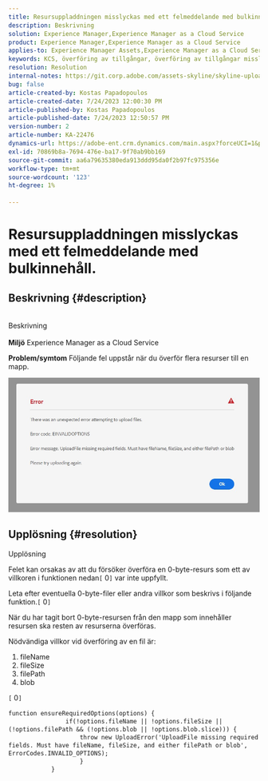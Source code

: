 ```yaml
---
title: Resursuppladdningen misslyckas med ett felmeddelande med bulkinnehåll.
description: Beskrivning
solution: Experience Manager,Experience Manager as a Cloud Service
product: Experience Manager,Experience Manager as a Cloud Service
applies-to: Experience Manager Assets,Experience Manager as a Cloud Service
keywords: KCS, överföring av tillgångar, överföring av tillgångar misslyckades
resolution: Resolution
internal-notes: https://git.corp.adobe.com/assets-skyline/skyline-upload/blob/6d124d4083060e139b2e2d6ac99b33087bc85a53/src/upload-file.js#L32
bug: false
article-created-by: Kostas Papadopoulos
article-created-date: 7/24/2023 12:00:30 PM
article-published-by: Kostas Papadopoulos
article-published-date: 7/24/2023 12:50:57 PM
version-number: 2
article-number: KA-22476
dynamics-url: https://adobe-ent.crm.dynamics.com/main.aspx?forceUCI=1&pagetype=entityrecord&etn=knowledgearticle&id=42946eae-192a-ee11-bdf4-6045bd006b4b
exl-id: 70869b8a-7694-476e-ba17-9f70ab9bb169
source-git-commit: aa6a79635380eda913ddd95da0f2b97fc975356e
workflow-type: tm+mt
source-wordcount: '123'
ht-degree: 1%

---
```


# Resursuppladdningen misslyckas med ett felmeddelande med bulkinnehåll.

## Beskrivning {#description}

<br>Beskrivning<br><br>
<b>Miljö</b>
Experience Manager as a Cloud Service

<b>Problem/symtom</b>
Följande fel uppstår när du överför flera resurser till en mapp.

![](assets/___44946eae-192a-ee11-bdf4-6045bd006b4b___.jpeg)


## Upplösning {#resolution}

Upplösning<br>


Felet kan orsakas av att du försöker överföra en 0-byte-resurs som ett av villkoren i funktionen nedan`[` 0`]`  var inte uppfyllt.

Leta efter eventuella 0-byte-filer eller andra villkor som beskrivs i följande funktion.`[` 0`]`

När du har tagit bort 0-byte-resursen från den mapp som innehåller resursen ska resten av resurserna överföras.

Nödvändiga villkor vid överföring av en fil är:

1. fileName
2. fileSize
3. filePath
4. blob


`[` 0`]`


```none
function ensureRequiredOptions(options) {
                if(!options.fileName || !options.fileSize || (!options.filePath && (!options.blob || !options.blob.slice))) {
                    throw new UploadError('UploadFile missing required fields. Must have fileName, fileSize, and either filePath or blob', ErrorCodes.INVALID_OPTIONS);
                    }
            }
```
